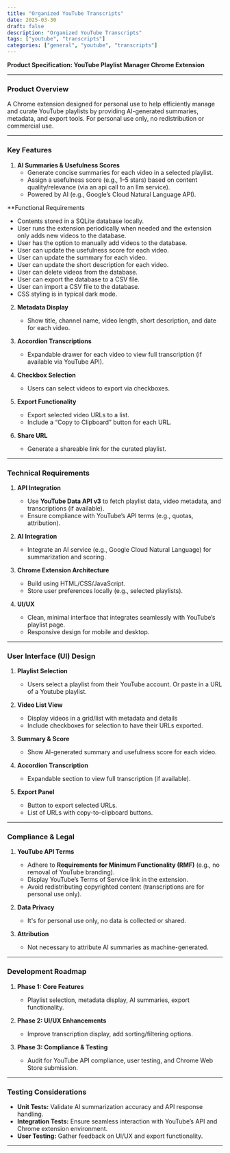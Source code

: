 ```yaml
---
title: "Organized YouTube Transcripts"
date: 2025-03-30
draft: false
description: "Organized YouTube Transcripts"
tags: ["youtube", "transcripts"]
categories: ["general", "youtube", "transcripts"]
---
```


**Product Specification: YouTube Playlist Manager Chrome Extension**  

---

### **Product Overview**  
A Chrome extension designed for personal use to help efficiently manage and curate YouTube playlists by providing AI-generated summaries, metadata, and export tools. For personal use only, no redistribution or commercial use.

---

### **Key Features**  
1. **AI Summaries & Usefulness Scores**  
   - Generate concise summaries for each video in a selected playlist.  
   - Assign a usefulness score (e.g., 1–5 stars) based on content quality/relevance (via an api call to an llm service).  
   - Powered by AI (e.g., Google’s Cloud Natural Language API).

**Functional Requirements
   - Contents stored in a SQLite database locally. 
   - User runs the extension periodically when needed and the extension only adds new videos to the database.
   - User has the option to manually add videos to the database.
   - User can update the usefulness score for each video. 
   - User can update the summary for each video.
   - User can update the short description for each video.
   - User can delete videos from the database.
   - User can export the database to a CSV file.
   - User can import a CSV file to the database.
   - CSS styling is in typical dark mode.

2. **Metadata Display**  
   - Show title, channel name, video length, short description, and date for each video.  

3. **Accordion Transcriptions**  
   - Expandable drawer for each video to view full transcription (if available via YouTube API).  

4. **Checkbox Selection**  
   - Users can select videos to export via checkboxes. 

5. **Export Functionality**  
   - Export selected video URLs to a list.  
   - Include a “Copy to Clipboard” button for each URL.  

6. **Share URL**  
   - Generate a shareable link for the curated playlist.  

---

### **Technical Requirements**  
1. **API Integration**  
   - Use **YouTube Data API v3** to fetch playlist data, video metadata, and transcriptions (if available).  
   - Ensure compliance with YouTube’s API terms (e.g., quotas, attribution).  

2. **AI Integration**  
   - Integrate an AI service (e.g., Google Cloud Natural Language) for summarization and scoring.  

3. **Chrome Extension Architecture**  
   - Build using HTML/CSS/JavaScript.  
   - Store user preferences locally (e.g., selected playlists).  

4. **UI/UX**  
   - Clean, minimal interface that integrates seamlessly with YouTube’s playlist page.  
   - Responsive design for mobile and desktop.  

---

### **User Interface (UI) Design**  
1. **Playlist Selection**  
   - Users select a playlist from their YouTube account. Or paste in a URL of a Youtube playlist. 

2. **Video List View**  
   - Display videos in a grid/list with metadata and details 
   - Include checkboxes for selection to have their URLs exported.  

3. **Summary & Score**  
   - Show AI-generated summary and usefulness score for each video.  

4. **Accordion Transcription**  
   - Expandable section to view full transcription (if available).  

5. **Export Panel**  
   - Button to export selected URLs.  
   - List of URLs with copy-to-clipboard buttons.  

---

### **Compliance & Legal**  
1. **YouTube API Terms**  
   - Adhere to **Requirements for Minimum Functionality (RMF)** (e.g., no removal of YouTube branding).  
   - Display YouTube’s Terms of Service link in the extension.  
   - Avoid redistributing copyrighted content (transcriptions are for personal use only).  

2. **Data Privacy**  
   - It's for personal use only, no data is collected or shared.  

3. **Attribution**  
   - Not necessary to attribute AI summaries as machine-generated. 

---

### **Development Roadmap**  
1. **Phase 1: Core Features**  
   - Playlist selection, metadata display, AI summaries, export functionality.  

2. **Phase 2: UI/UX Enhancements**  
   - Improve transcription display, add sorting/filtering options.  

3. **Phase 3: Compliance & Testing**  
   - Audit for YouTube API compliance, user testing, and Chrome Web Store submission.  

---

### **Testing Considerations**  
- **Unit Tests:** Validate AI summarization accuracy and API response handling.  
- **Integration Tests:** Ensure seamless interaction with YouTube’s API and Chrome extension environment.  
- **User Testing:** Gather feedback on UI/UX and export functionality.  

---

